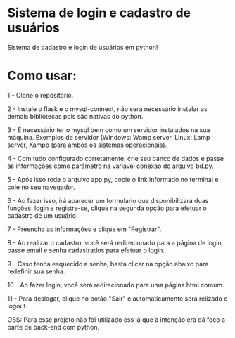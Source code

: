 # Sistema de login e cadastro de usuários

Sistema de cadastro e login de usuários em python!

# Como usar:
1 - Clone o repósitorio.

2 - Instale o flask e o mysql-connect, não será necessário instalar as demais bibliotecas pois são nativas do python.

3 - É necessário ter o mysql bem como um servidor instalados na sua máquina. Exemplos de servidor (Windows: Wamp server, Linux: Lamp server, Xampp (para ambos os sistemas operacionais).

4 - Com tudo configurado corretamente, crie seu banco de dados e passe as informações como parâmetro na variável conexao do arquivo bd.py.

5 - Após isso rode o arquivo app.py, copie o link informado no terminal e cole no seu navegador.

6 - Ao fazer isso, irá aparecer um formulario que disponibilizará duas funções: login e registre-se, clique na segunda opção para efetuar o cadastro de um usuário.

7 - Preencha as informações e clique em "Registrar".

8 - Ao realizar o cadastro, você será redirecionado para a página de login, passe email e senha cadastrados para efetuar o login.

9 - Caso tenha esquecido a senha, basta clicar na opção abaixo para redefinir sua senha.

10 - Ao fazer login, você será redirecionado para uma página html comum.

11 - Para deslogar, clique no botão "Sair" e automaticamente será relizado o logout.


OBS: Para esse projeto não foi utilizado css já que a intenção era dá foco a parte de back-end com python.

